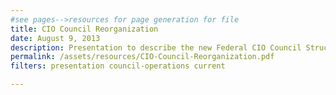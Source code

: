 ```yaml
---
#see pages-->resources for page generation for file
title: CIO Council Reorganization
date: August 9, 2013
description: Presentation to describe the new Federal CIO Council Structure as of August 2013.
permalink: /assets/resources/CIO-Council-Reorganization.pdf
filters: presentation council-operations current

---
```

